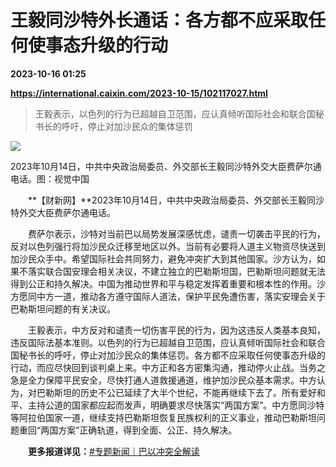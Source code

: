 # 王毅同沙特外长通话：各方都不应采取任何使事态升级的行动

**2023-10-16 01:25**

**https://international.caixin.com/2023-10-15/102117027.html**

> 王毅表示，以色列的行为已超越自卫范围，应认真倾听国际社会和联合国秘书长的呼吁，停止对加沙民众的集体惩罚

  

![](https://img.caixin.com/2023-10-15/169734593272431_840_560.jpg)

2023年10月14日，中共中央政治局委员、外交部长王毅同沙特外交大臣费萨尔通电话。图：视觉中国

  

　　**【财新网】**2023年10月14日，中共中央政治局委员、外交部长王毅同沙特外交大臣费萨尔通电话。

　　费萨尔表示，沙特对当前巴以局势发展深感忧虑，谴责一切袭击平民的行为，反对以色列强行将加沙民众迁移至地区以外。当前有必要将人道主义物资尽快送到加沙民众手中。希望国际社会共同努力，避免冲突扩大到其他国家。沙方认为，如果不落实联合国安理会相关决议，不建立独立的巴勒斯坦国，巴勒斯坦问题就无法得到公正和持久解决。中国为推动世界和平与稳定发挥着重要和根本性的作用。沙方愿同中方一道，推动各方遵守国际人道法，保护平民免遭伤害，落实安理会关于巴勒斯坦问题的有关决议。

　　王毅表示，中方反对和谴责一切伤害平民的行为，因为这违反人类基本良知，违反国际法基本准则。以色列的行为已超越自卫范围，应认真倾听国际社会和联合国秘书长的呼吁，停止对加沙民众的集体惩罚。各方都不应采取任何使事态升级的行动，而应尽快回到谈判桌上来。中方正和各方密集沟通，推动停火止战。当务之急是全力保障平民安全，尽快打通人道救援通道，维护加沙民众基本需求。中方认为，对巴勒斯坦的历史不公已延续了大半个世纪，不能再继续下去了。所有爱好和平、主持公道的国家都应起而发声，明确要求尽快落实“两国方案”。中方愿同沙特等阿拉伯国家一道，继续支持巴勒斯坦恢复民族权利的正义事业，推动巴勒斯坦问题重回“两国方案”正确轨道，得到全面、公正、持久解决。

　　**更多报道详见：**[#专题新闻｜巴以冲突全解读](https://deepview.caixin.com/front/static/topic/BQ02.000000415.html)